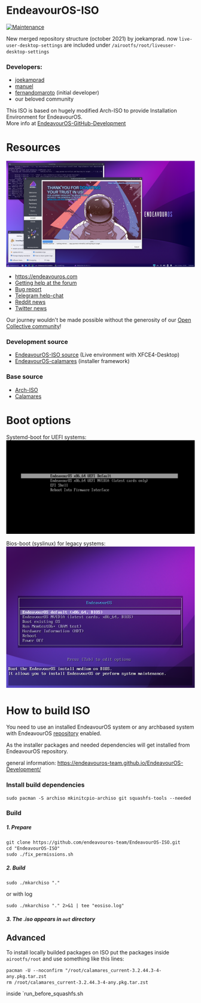 # EndeavourOS-ISO

[![Maintenance](https://img.shields.io/maintenance/yes/2021.svg)]()

New merged repository structure (october 2021) by joekamprad.
now `live-user-desktop-settings` are included under `/airootfs/root/liveuser-desktop-settings`

### Developers:
- [joekamprad](https://github.com/killajoe)
- [manuel](https://github.com/manuel-192)
- [fernandomaroto](https://github.com/Portergos) (initial developer)
- our beloved community

This ISO is based on hugely modified Arch-ISO to provide Installation Environment for EndeavourOS.  
More info at [EndeavourOS-GitHub-Development](https://endeavouros-team.github.io/EndeavourOS-Development/)



# Resources

<img src="https://raw.githubusercontent.com/endeavouros-team/screenshots/master/eos-installer-iso-nov-2021.png" alt="drawing" width="600"/>

- https://endeavouros.com
- [Getting help at the forum](https://forum.endeavouros.com)
- [Bug report](https://forum.endeavouros.com/c/Arch-based-related-questions/bug-reports)
- [Telegram help-chat](https://t.me/Endeavouros)
- [Reddit news](https://www.reddit.com/r/EndeavourOS)
- [Twitter news](https://twitter.com/OsEndeavour)

Our journey wouldn't be made possible without the generosity of our [Open Collective community](https://opencollective.com/endeavouros)!


### Development source

- [EndeavourOS-ISO source](https://github.com/endeavouros-team/EndeavourOS-ISO) (Live environment with XFCE4-Desktop)
- [EndeavourOS-calamares](https://github.com/endeavouros-team/EndeavourOS-calamares) (installer framework)


### Base source

- [Arch-ISO](https://gitlab.archlinux.org/archlinux/archiso)
- [Calamares](https://github.com/calamares/calamares)



# Boot options

Systemd-boot for UEFI systems:  
<img src="https://raw.githubusercontent.com/endeavouros-team/screenshots/master/systemd-boot-iso-nov21.png" alt="drawing" width="600"/>

Bios-boot (syslinux) for legacy systems:  
<img src="https://raw.githubusercontent.com/endeavouros-team/screenshots/master/eos-iso-syslinux-nov2021.png" alt="drawing" width="600"/>



# How to build ISO

You need to use an installed EndeavourOS system or any archbased system with EndeavourOS [repository](https://github.com/endeavouros-team/mirrors) enabled.

As the installer packages and needed dependencies will get installed from EndeavourOS repository.

general information: https://endeavouros-team.github.io/EndeavourOS-Development/

### Install build dependencies

```
sudo pacman -S archiso mkinitcpio-archiso git squashfs-tools --needed
```

### Build

##### 1. Prepare

```
git clone https://github.com/endeavouros-team/EndeavourOS-ISO.git
cd "EndeavourOS-ISO"
sudo ./fix_permissions.sh
```

##### 2. Build

~~~
sudo ./mkarchiso "."
~~~

or with log

~~~
sudo ./mkarchiso "." 2>&1 | tee "eosiso.log"
~~~

##### 3. The .iso appears in `out` directory


## Advanced

To install locally builded packages on ISO put the packages inside `airootfs/root` and use something like this lines:

```
pacman -U --noconfirm "/root/calamares_current-3.2.44.3-4-any.pkg.tar.zst
rm /root/calamares_current-3.2.44.3-4-any.pkg.tar.zst
```
inside `run_before_squashfs.sh
